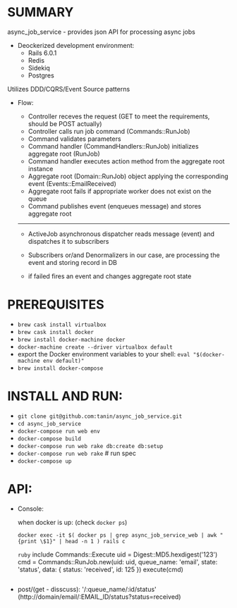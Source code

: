 # SUMMARY
  async_job_service - provides json API for processing async jobs
  - Deockerized development environment:
    - Rails 6.0.1
    - Redis
    - Sidekiq
    - Postgres

  Utilizes DDD/CQRS/Event Source patterns

  - Flow:
    * Controller receves the request (GET to meet the requirements, should be POST actually)
    * Controller calls run job command (Commands::RunJob)
    * Command validates parameters
    * Command handler (CommandHandlers::RunJob) initializes aggregate root (RunJob)
    * Command handler executes action method from the aggregate root instance
    * Aggregate root (Domain::RunJob) object applying the corresponding event
      (Events::EmailReceived)
    * Aggregate root fails if appropriate worker does not exist on the queue
    * Command publishes event (enqueues message) and stores aggregate root

    *********************

    * ActiveJob asynchronous dispatcher reads message (event) and dispatches it to subscribers
    * Subscribers or/and Denormalizers in our case, are processing the event and
      storing record in DB

    * if failed fires an event and changes aggregate root state

# PREREQUISITES
  * `brew cask install virtualbox`
  * `brew cask install docker`
  * `brew install docker-machine docker`
  * `docker-machine create --driver virtualbox default`
  * export the Docker environment variables to your shell:
    `eval "$(docker-machine env default)"`
  * `brew install docker-compose`

# INSTALL AND RUN:
  * `git clone git@github.com:tanin/async_job_service.git`
  * `cd async_job_service`
  * `docker-compose run web env`
  * `docker-compose build`
  * `docker-compose run web rake db:create db:setup`
  * `docker-compose run web rake` # run spec
  * `docker-compose up`

# API:
  - Console:

      when docker is up: (check `docker ps`)

      `docker exec -it $( docker ps | grep async_job_service_web | awk "{print \$1}" | head -n 1 ) rails c`

      ```ruby```
      include Commands::Execute
      uid = Digest::MD5.hexdigest('123')
      cmd = Commands::RunJob.new(uid: uid, queue_name: 'email', state: 'status', data: { status: 'received', id: 125 })
      execute(cmd)
      ```

  - post/(get - disscuss): '/:queue_name/:id/status' (http://domain/email/:EMAIL_ID/status?status=received)

